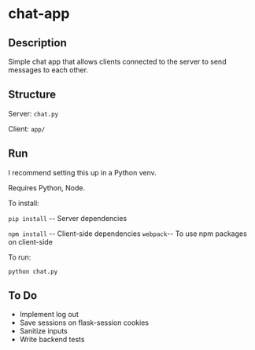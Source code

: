 # chat-app

## Description

Simple chat app that allows clients connected to the server to send messages to each other.

## Structure

Server: `chat.py`

Client: `app/`


## Run
I recommend setting this up in a Python venv.

Requires Python, Node.

To install:

`pip install` -- Server dependencies

`npm install` -- Client-side dependencies
`webpack`-- To use npm packages on client-side

To run:

`python chat.py`


## To Do
- Implement log out
- Save sessions on flask-session cookies
- Sanitize inputs
- Write backend tests
